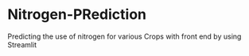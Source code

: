 # Nitrogen-PRediction
Predicting the use of nitrogen for various Crops with front end by using Streamlit
